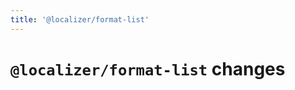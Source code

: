 ```yaml
---
title: '@localizer/format‑list'
---
```


# `@localizer/format-list` changes

<!--@include: ../../../packages/format-list/CHANGELOG.md-->
